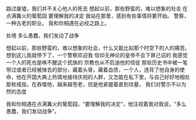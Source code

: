 路过废墟，我们并不关心他人的死去
想起以前，那些野蛮的，难以想象的社会
在点满篝火的葡萄园
要理解我的决定
我站在那里，感到有些事情将要开始。
警察，一种古老的职业。
我和你相遇在必经之路上。 ​​​

处境
多么愚蠢，我们发动了战争

想起以前，那些野蛮的，难以想象的社会，什么又能比拟那个时空下的人的痛苦。想到这儿我就停下了，一个警察欢迎我
信仰无神论的皇帝不会下罪己诏的
我感觉一个人的死也是唤不醒这个民族的
宗教也从不启迪他的信徒
那些历史书中被一笔带过或者已经被抹去的部分，藏着头骨，藏着血债，一个人，违背了他自身的使命，他在开国大典上热情地接待庆祝的人群，又怎能在私下里，与自己好好地相处
那枚戒指，在吞噬他，越来越苍老，但是他紧握着直到坟墓，
我们对警示不以为然的态度

我和你相遇在点满篝火的葡萄园，“要理解我的决定”，他注视着我对我说，“多么愚蠢，我们发动战争”。

